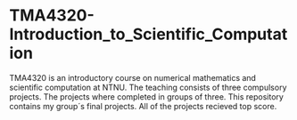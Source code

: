 # TMA4320-Introduction_to_Scientific_Computation
TMA4320 is an introductory course on numerical mathematics and scientific computation at NTNU. The teaching consists of three compulsory projects. 
The projects where completed in groups of three. This repository contains my group´s final projects. All of the projects recieved top score.
